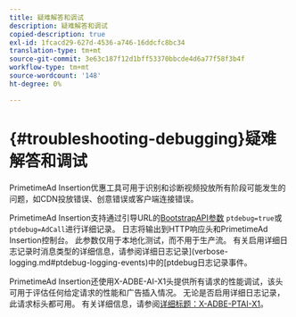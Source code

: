 ```yaml
---
title: 疑难解答和调试
description: 疑难解答和调试
copied-description: true
exl-id: 1fcacd29-627d-4536-a746-16ddcfc8bc34
translation-type: tm+mt
source-git-commit: 3e63c187f12d1bff53370bbcde4d6a77f58f3b4f
workflow-type: tm+mt
source-wordcount: '148'
ht-degree: 0%

---
```


# {#troubleshooting-debugging}疑难解答和调试

PrimetimeAd Insertion优惠工具可用于识别和诊断视频投放所有阶段可能发生的问题，如CDN投放错误、创意错误或客户端连接错误。

PrimetimeAd Insertion支持通过引导URL的[BootstrapAPI参数](/help/primetime-ad-insertion/technical-reference/bootstrap-api.md) `ptdebug=true`或`ptdebug=AdCall`进行详细记录。 日志将输出到HTTP响应头和PrimetimeAd Insertion控制台。 此参数仅用于本地化测试，而不用于生产流。 有关启用详细日志记录时消息类型的详细信息，请参阅详细日志记录](verbose-logging.md#ptdebug-logging-events)中的[ptdebug日志记录事件。

PrimetimeAd Insertion还使用X-ADBE-AI-X1头提供所有请求的性能调试，该头可用于评估任何给定请求的性能和广告插入情况。 无论是否启用详细日志记录，此请求标头都可用。 有关详细信息，请参阅[详细标题：X-ADBE-PTAI-X1](debugging-headers.md)。
